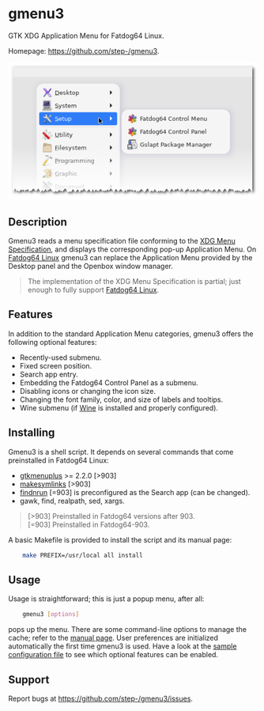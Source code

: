 # gmenu3

GTK XDG Application Menu for Fatdog64 Linux.

Homepage: <https://github.com/step-/gmenu3>.

![screenshot](doc/gtkm-20250515.png)

## Description

Gmenu3 reads a menu specification file conforming to the [XDG Menu
Specification], and displays the corresponding pop-up Application
Menu. On [Fatdog64 Linux] gmenu3 can replace the Application
Menu provided by the Desktop panel and the Openbox window manager.

> The implementation of the XDG Menu Specification is partial;
> just enough to fully support [Fatdog64 Linux].

## Features

In addition to the standard Application Menu categories,
gmenu3 offers the following optional features:

- Recently-used submenu.
- Fixed screen position.
- Search app entry.
- Embedding the Fatdog64 Control Panel as a submenu.
- Disabling icons or changing the icon size.
- Changing the font family, color, and size of labels and tooltips.
- Wine submenu (if [Wine] is installed and properly configured).

[Fatdog64 Linux]: <https://distro.ibiblio.org/fatdog/web/>
[Wine]: <https://www.winehq.org>
[XDG Menu Specification]: <https://specifications.freedesktop.org/menu-spec/latest/>

## Installing

Gmenu3 is a shell script. It depends on several
commands that come preinstalled in Fatdog64 Linux:

- [gtkmenuplus] >= 2.2.0 [>903]
- [makesymlinks] [>903]
- [findnrun] [=903] is preconfigured as the Search app (can be changed).
- gawk, find, realpath, sed, xargs.

> [>903] Preinstalled in Fatdog64 versions after 903.  
> [=903] Preinstalled in Fatdog64-903.  

[gtkmenuplus]: <https://github.com/step-/gtkmenuplus>
[makesymlinks]: <https://github.com/step-/makesymlinks>
[findnrun]: <https://github.com/step-/find-n-run>

A basic Makefile is provided to install the script and its manual page:

```sh
    make PREFIX=/usr/local all install
```

## Usage

Usage is straightforward; this is just a popup menu, after all:

```sh
    gmenu3 [options]
```

pops up the menu. There are some command-line options to manage the cache; refer
to the [manual page]. User preferences are initialized automatically the first
time gmenu3 is used. Have a look at the [sample configuration file] to see which
optional features can be enabled.

[manual page]: <https://github.com/step-/gmenu3/blob/main/doc/usage.md>
[sample configuration file]: <https://github.com/step-/gmenu3/blob/main/doc/gmenu3-sample.env>

## Support

Report bugs at <https://github.com/step-/gmenu3/issues>.
